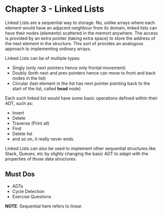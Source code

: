 # Chapter 3 - Linked Lists

Linked Lists are a sequential way to storage. No, unlike arrays where each element would have an adjacent neighbour from its domain, linked lists can have their nodes (elements) scattered in the memort anywhere. The access is provided by an extra pointer (taking extra space) to store the address of the next element in the structure. This sort of provides an analogous approach to implementing ordinary arrays.

Linked Lists can be of multiple types:

- Singly (only next pointers hence only frontal movement)
- Doubly (both next and prev pointers hence can move to front and back nodes in the list)
- Circular (last element in the list has next pointer pointing back to the start of the list, called **head** node)

Each such linked list would have some basic operations defined within their ADT, such as:

- Insert
- Delete
- Traverse (Print all)
- Find
- Delete list
- and so on, it really never ends.

Linked Lists can also be used to implement other sequential structures like Stack, Queues, etc by slighly changing the basic ADT to adapt with the properties of those data structures.

## Must Dos

- ADTs
- Cycle Detection
- Exercise Questions

**NOTE**: Sequential here refers to linear.